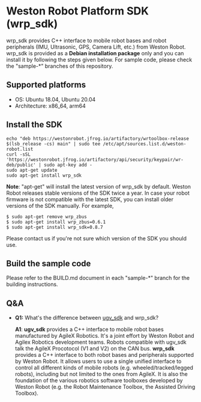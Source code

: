 # Weston Robot Platform SDK (wrp_sdk)

wrp_sdk provides C++ interface to mobile robot bases and robot peripherals (IMU, Ultrasonic, GPS, Camera Lift, etc.) from Weston Robot. wrp_sdk is provided as a **Debian installation package** only and you can install it by following the steps given below. For sample code, please check the "sample-*" branches of this repository. 

## Supported platforms

* OS: Ubuntu 18.04, Ubuntu 20.04
* Architecture: x86_64, arm64

## Install the SDK

```
echo "deb https://westonrobot.jfrog.io/artifactory/wrtoolbox-release $(lsb_release -cs) main" | sudo tee /etc/apt/sources.list.d/weston-robot.list
curl -sSL 'https://westonrobot.jfrog.io/artifactory/api/security/keypair/wr-deb/public' | sudo apt-key add -
sudo apt-get update
sudo apt-get install wrp_sdk
```

**Note**: "apt-get" will install the latest version of wrp_sdk by default. Weston Robot releases stable versions of the SDK twice a year. In case your robot firmware is not compatible with the latest SDK, you can install older versions of the SDK manually. For example,

```
$ sudo apt-get remove wrp_zbus
$ sudo apt-get install wrp_zbus=0.6.1
$ sudo apt-get install wrp_sdk=0.8.7
```
Please contact us if you're not sure which version of the SDK you should use.

## Build the sample code

Please refer to the BUILD.md document in each "sample-*" branch for the building instructions.

## Q&A

* **Q1:** What's the difference between [ugv_sdk](https://github.com/westonrobot/ugv_sdk) and wrp_sdk?

    **A1**: **ugv_sdk** provides a C++ interface to mobile robot bases manufactured by AgileX Robotics. It's a joint effort by Weston Robot and Agilex Robotics development teams. Robots compatible with ugv_sdk talk the AgileX Procotocol (V1 and V2) on the CAN bus. 
    **wrp_sdk** provides a C++ interface to both robot bases and peripherals supported by Weston Robot. It allows users to use a single unified interface to control all different kinds of mobile robots (e.g. wheeled/tracked/legged robots), including but not limited to the ones from AgileX. It is also the foundation of the various robotics software toolboxes developed by Weston Robot (e.g. the Robot Maintenance Toolbox, the Assisted Driving Toolbox).